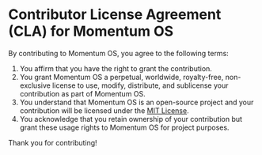 # Contributor License Agreement (CLA) for Momentum OS

By contributing to Momentum OS, you agree to the following terms:

1. You affirm that you have the right to grant the contribution.
2. You grant Momentum OS a perpetual, worldwide, royalty-free, non-exclusive license to use, modify, distribute, and sublicense your contribution as part of Momentum OS.
3. You understand that Momentum OS is an open-source project and your contribution will be licensed under the [MIT License](LICENSE).
4. You acknowledge that you retain ownership of your contribution but grant these usage rights to Momentum OS for project purposes.

Thank you for contributing!
